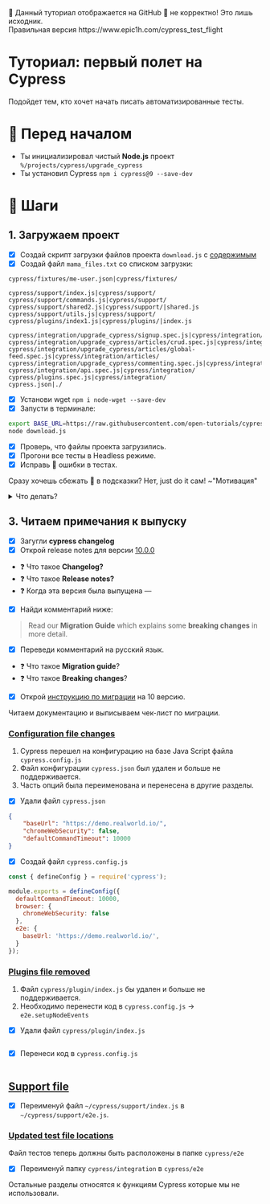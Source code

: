 <md-hidden>
🛑 Данный туториал отображается на GitHub 🔴 не корректно! Это лишь исходник.<br>
Правильная версия https://www.epic1h.com/cypress_test_flight
</md-hidden>

# Туториал: первый полет на Cypress

Подойдет тем, кто хочет начать писать автоматизированные тесты.

# 🙋‍ Перед началом

* Ты инициализировал чистый **Node.js** проект `%/projects/cypress/upgrade_cypress`
* Ты установил Cypress `npm i cypress@9 --save-dev`

# 🔢 Шаги

## 1. Загружаем проект

- [x] Создай скрипт загрузки файлов проекта `download.js` с [содержимым](/download.js)
- [x] Создай файл `mama_files.txt` со списком загрузки:

```text
cypress/fixtures/me-user.json|cypress/fixtures/

cypress/support/index.js|cypress/support/
cypress/support/commands.js|cypress/support/
cypress/support/shared2.js|cypress/support/|shared.js
cypress/support/utils.js|cypress/support/
cypress/plugins/index1.js|cypress/plugins/|index.js

cypress/integration/upgrade_cypress/signup.spec.js|cypress/integration/
cypress/integration/upgrade_cypress/articles/crud.spec.js|cypress/integration/articles/
cypress/integration/upgrade_cypress/articles/global-feed.spec.js|cypress/integration/articles/
cypress/integration/upgrade_cypress/commenting.spec.js|cypress/integration/
cypress/integration/api.spec.js|cypress/integration/
cypress/plugins.spec.js|cypress/integration/
cypress.json|./
```

- [x] Установи wget `npm i node-wget --save-dev`
- [x] Запусти в терминале:

```bash
export BASE_URL=https://raw.githubusercontent.com/open-tutorials/cypress/main 
node download.js
```

- [x] Проверь, что файлы проекта загрузились.
- [x] Прогони все тесты в Headless режиме.
- [x] Исправь 🔴 ошибки в тестах.

Сразу хочешь сбежать 🤨 в подсказки? Нет, just do it сам! ~"Мотивация"

<details>
  <summary>Что делать?</summary>

- [x] Поставь пакет [Faker](https://github.com/faker-js/faker)

```bash
npm i @faker-js/faker --save-dev
```

- [x] В файле `crud.spec.js` исправь:

```diff
- 68 | cy.get('@articlePage').find('[ng-bind-html$=markdown]')
+ 68 | cy.get('@articlePage').find('[ng-bind-html$=body]')
```

- [x] В файле `signup.spec.js` исправь:

```diff
- 19 | cy.get('@registerPage').find('form').should('be.visible').as('signupForm');
+ 19 | cy.get('@registerPage').find('form').should('be.visible').as('registerForm');
```

</details>

## 3. Читаем примечания к выпуску

- [x] Загугли **cypress changelog**
- [x] Открой release notes для версии [10.0.0](https://docs.cypress.io/guides/references/changelog#10-0-0)

* ❓ Что такое **Changelog?**
* ❓ Что такое **Release notes?**
* ❓ Когда эта версия была выпущена — <md-placeholder value="6/1/2022"></md-placeholder>

- [x] Найди комментарий ниже:

> Read our **Migration Guide** which explains some **breaking changes** in more detail.

- [x] Переведи комментарий на русский язык.

* ❓ Что такое **Migration guide**?
* ❓ Что такое **Breaking changes**?

- [x] Открой [инструкцию по миграции](https://docs.cypress.io/guides/references/migration-guide#Migrating-to-Cypress-100) на 10 версию.

Читаем документацию и выписываем чек-лист по миграции.

### [Configuration file changes](https://docs.cypress.io/guides/references/migration-guide#Configuration-File-Changes)

1. Cypress перешел на конфигурацию на базе Java Script файла `cypress.config.js`
2. Файл конфигурации `cypress.json` был удален и больше не поддерживается.
3. Часть опций была переименована и перенесена в другие разделы.

- [x] Удали файл `cypress.json`

```json
{
    "baseUrl": "https://demo.realworld.io/",
    "chromeWebSecurity": false,
    "defaultCommandTimeout": 10000
}
```

- [x] Создай файл `cypress.config.js`

```js
const { defineConfig } = require('cypress');

module.exports = defineConfig({
  defaultCommandTimeout: 10000,
  browser: {
    chromeWebSecurity: false
  },
  e2e: {
    baseUrl: 'https://demo.realworld.io/',
  }
});
```

### [Plugins file removed](https://docs.cypress.io/guides/references/migration-guide#Plugins-File-Removed)

1. Файл `cypress/plugin/index.js` бы удален и больше не поддерживается.
2. Необходимо перенести код в `cypress.config.js` &rarr; `e2e.setupNodeEvents`

- [x] Удали файл `cypress/plugin/index.js`

```js
```

- [x] Перенеси код в `cypress.config.js`

```js
```

## [Support file](https://docs.cypress.io/guides/references/migration-guide#supportFile)

- [x] Переименуй файл `~/cypress/support/index.js` в `~/cypress/support/e2e.js`.


### [Updated test file locations](https://docs.cypress.io/guides/references/migration-guide#Updated-Test-File-Locations)

Файл тестов теперь должны быть расположены в папке `cypress/e2e`

- [x] Переименуй папку `cypress/integration` в `cypress/e2e`

Остальные разделы относятся к функциям Cypress которые мы не использовали.